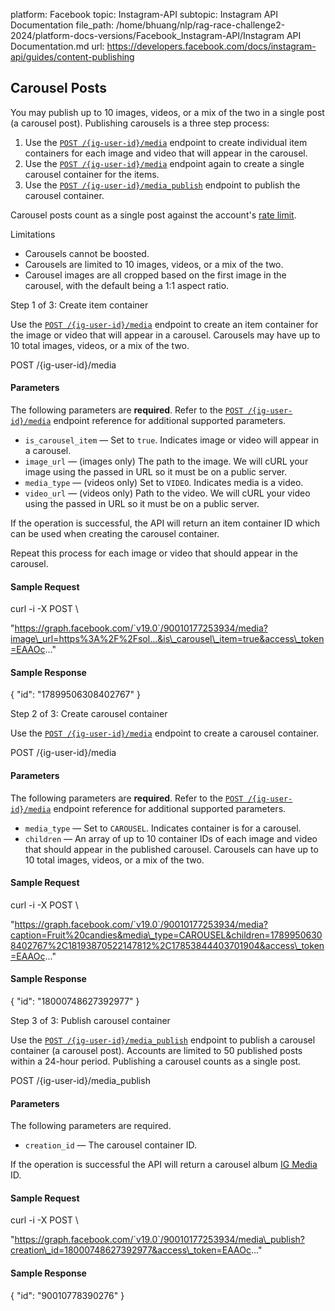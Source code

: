 platform: Facebook
topic: Instagram-API
subtopic: Instagram API Documentation
file_path: /home/bhuang/nlp/rag-race-challenge2-2024/platform-docs-versions/Facebook_Instagram-API/Instagram API Documentation.md
url: https://developers.facebook.com/docs/instagram-api/guides/content-publishing


## Carousel Posts

You may publish up to 10 images, videos, or a mix of the two in a single post (a carousel post). Publishing carousels is a three step process:

1. Use the [`POST /{ig-user-id}/media`](https://developers.facebook.com/docs/instagram-api/reference/ig-user/media#creating) endpoint to create individual item containers for each image and video that will appear in the carousel.
2. Use the [`POST /{ig-user-id}/media`](https://developers.facebook.com/docs/instagram-api/reference/ig-user/media#creating) endpoint again to create a single carousel container for the items.
3. Use the [`POST /{ig-user-id}/media_publish`](https://developers.facebook.com/docs/instagram-api/reference/ig-user/media_publish#creating) endpoint to publish the carousel container.

Carousel posts count as a single post against the account's [rate limit](#rate-limit).

Limitations

* Carousels cannot be boosted.
* Carousels are limited to 10 images, videos, or a mix of the two.
* Carousel images are all cropped based on the first image in the carousel, with the default being a 1:1 aspect ratio.

Step 1 of 3: Create item container

Use the [`POST /{ig-user-id}/media`](https://developers.facebook.com/docs/instagram-api/reference/ig-user/media#creating) endpoint to create an item container for the image or video that will appear in a carousel. Carousels may have up to 10 total images, videos, or a mix of the two.

POST /{ig\-user\-id}/media

#### Parameters

The following parameters are **required**. Refer to the [`POST /{ig-user-id}/media`](https://developers.facebook.com/docs/instagram-api/reference/ig-user/media#creating) endpoint reference for additional supported parameters.

* `is_carousel_item` — Set to `true`. Indicates image or video will appear in a carousel.
* `image_url` — (images only) The path to the image. We will cURL your image using the passed in URL so it must be on a public server.
* `media_type` — (videos only) Set to `VIDEO`. Indicates media is a video.
* `video_url` — (videos only) Path to the video. We will cURL your video using the passed in URL so it must be on a public server.

If the operation is successful, the API will return an item container ID which can be used when creating the carousel container.

Repeat this process for each image or video that should appear in the carousel.

#### Sample Request

curl \-i \-X POST \\

"https://graph.facebook.com/`v19.0`/90010177253934/media?image\_url=https%3A%2F%2Fsol...&is\_carousel\_item=true&access\_token=EAAOc..."

#### Sample Response

{
  "id": "17899506308402767"
}

Step 2 of 3: Create carousel container

Use the [`POST /{ig-user-id}/media`](https://developers.facebook.com/docs/instagram-api/reference/ig-user/media#creating) endpoint to create a carousel container.

POST /{ig\-user\-id}/media

#### Parameters

The following parameters are **required**. Refer to the [`POST /{ig-user-id}/media`](https://developers.facebook.com/docs/instagram-api/reference/ig-user/media#creating) endpoint reference for additional supported parameters.

* `media_type` — Set to `CAROUSEL`. Indicates container is for a carousel.
* `children` — An array of up to 10 container IDs of each image and video that should appear in the published carousel. Carousels can have up to 10 total images, videos, or a mix of the two.

#### Sample Request

curl \-i \-X POST \\

"https://graph.facebook.com/`v19.0`/90010177253934/media?caption=Fruit%20candies&media\_type=CAROUSEL&children=17899506308402767%2C18193870522147812%2C17853844403701904&access\_token=EAAOc..."

#### Sample Response

{
  "id": "18000748627392977"
}

Step 3 of 3: Publish carousel container

Use the [`POST /{ig-user-id}/media_publish`](https://developers.facebook.com/docs/instagram-api/reference/ig-user/media_publish#creating) endpoint to publish a carousel container (a carousel post). Accounts are limited to 50 published posts within a 24-hour period. Publishing a carousel counts as a single post.

POST /{ig\-user\-id}/media\_publish

#### Parameters

The following parameters are required.

* `creation_id` — The carousel container ID.

If the operation is successful the API will return a carousel album [IG Media](https://developers.facebook.com/docs/instagram-api/reference/ig-media) ID.

#### Sample Request

curl \-i \-X POST \\

"https://graph.facebook.com/`v19.0`/90010177253934/media\_publish?creation\_id=18000748627392977&access\_token=EAAOc..."

#### Sample Response

{
  "id": "90010778390276"
}

[](#)